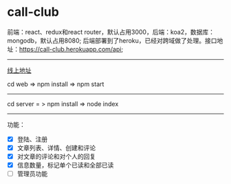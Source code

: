 # call-club
前端：react、redux和react router，默认占用3000，后端：koa2，数据库：mongodb，默认占用8080;
后端部署到了heroku，已经对跨域做了处理。接口地址：https://call-club.herokuapp.com/api;
****
[线上地址](https://shiyangzhaoa.github.io/call-club-web/#/)

cd web => npm install => npm start
****
cd server = > npm install => node index
****
功能：
- [x] 登陆、注册
- [x] 文章列表、详情、创建和评论
- [x] 对文章的评论和对个人的回复
- [x] 信息数量，标记单个已读和全部已读
- [ ] 管理员功能
